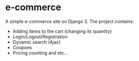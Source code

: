# e-commerce
A simple e-commerce site on Django 3.
The project contains:
* Adding items to the cart (changing its quantity)
* Login/Logout/Registration
* Dynamic search (Ajax)
* Coupons 
* Pricing counting and etc...
